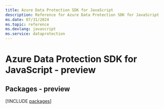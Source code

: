 ```yaml
---
title: Azure Data Protection SDK for JavaScript
description: Reference for Azure Data Protection SDK for JavaScript
ms.date: 07/31/2024
ms.topic: reference
ms.devlang: javascript
ms.service: dataprotection
---
```

# Azure Data Protection SDK for JavaScript - preview
## Packages - preview
[!INCLUDE [packages](data-protection-index.md)]